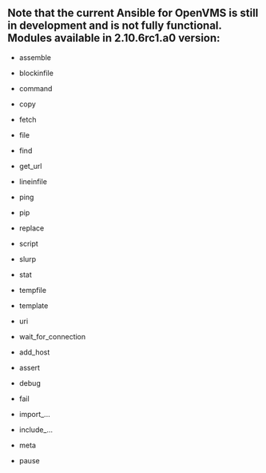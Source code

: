 Note that the current Ansible for OpenVMS is still in development and is not fully functional.
Modules available in 2.10.6rc1.a0 version:
------------------------------------------
- assemble
- blockinfile
- command
- copy
- fetch
- file
- find
- get_url
- lineinfile
- ping
- pip
- replace
- script
- slurp
- stat
- tempfile
- template
- uri
- wait_for_connection

- add_host
- assert
- debug
- fail
- import_...
- include_...
- meta
- pause
